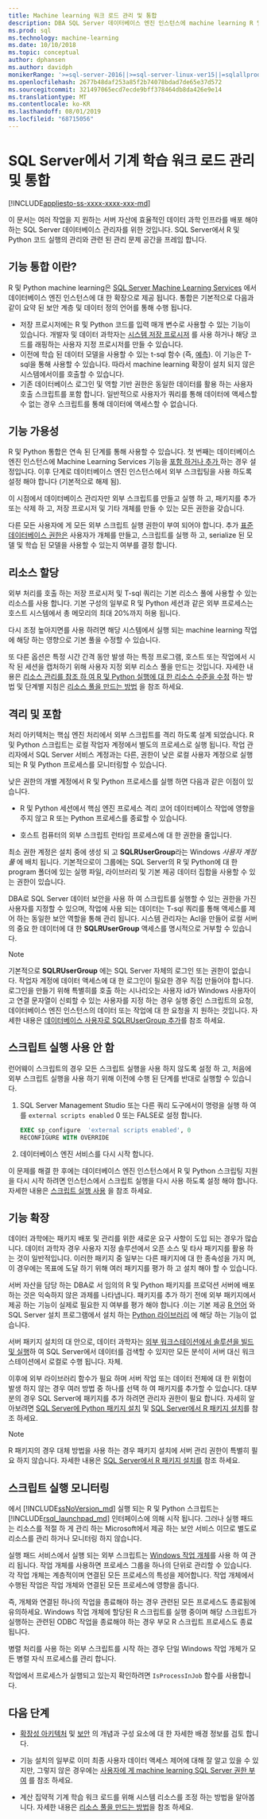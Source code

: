 ```yaml
---
title: Machine learning 워크 로드 관리 및 통합
description: DBA SQL Server 데이터베이스 엔진 인스턴스에 machine learning R 및 Python 하위 시스템을 배포 하기 위한 관리 작업을 검토 합니다.
ms.prod: sql
ms.technology: machine-learning
ms.date: 10/10/2018
ms.topic: conceptual
author: dphansen
ms.author: davidph
monikerRange: '>=sql-server-2016||>=sql-server-linux-ver15||=sqlallproducts-allversions'
ms.openlocfilehash: 2677b48daf253a85f2b74078bdad7de65e37d572
ms.sourcegitcommit: 321497065ecd7ecde9bff378464db8da426e9e14
ms.translationtype: MT
ms.contentlocale: ko-KR
ms.lasthandoff: 08/01/2019
ms.locfileid: "68715056"
---
```

# <a name="manage-and-integrate-machine-learning-workloads-on-sql-server"></a>SQL Server에서 기계 학습 워크 로드 관리 및 통합
[!INCLUDE[appliesto-ss-xxxx-xxxx-xxx-md](../../includes/appliesto-ss-xxxx-xxxx-xxx-md.md)]

이 문서는 여러 작업을 지 원하는 서버 자산에 효율적인 데이터 과학 인프라를 배포 해야 하는 SQL Server 데이터베이스 관리자를 위한 것입니다. SQL Server에서 R 및 Python 코드 실행의 관리와 관련 된 관리 문제 공간을 프레임 합니다. 

## <a name="what-is-feature-integration"></a>기능 통합 이란?

R 및 Python machine learning은 [SQL Server Machine Learning Services](../what-is-sql-server-machine-learning.md) 에서 데이터베이스 엔진 인스턴스에 대 한 확장으로 제공 됩니다. 통합은 기본적으로 다음과 같이 요약 된 보안 계층 및 데이터 정의 언어를 통해 수행 됩니다.

+ 저장 프로시저에는 R 및 Python 코드를 입력 매개 변수로 사용할 수 있는 기능이 있습니다. 개발자 및 데이터 과학자는 [시스템 저장 프로시저](https://docs.microsoft.com/sql/relational-databases/system-stored-procedures/sp-execute-external-script-transact-sql?view=sql-server-2017) 를 사용 하거나 해당 코드를 래핑하는 사용자 지정 프로시저를 만들 수 있습니다.
+ 이전에 학습 된 데이터 모델을 사용할 수 있는 t-sql 함수 (즉, [예측](https://docs.microsoft.com/sql/t-sql/queries/predict-transact-sql)). 이 기능은 T-sql을 통해 사용할 수 있습니다. 따라서 machine learning 확장이 설치 되지 않은 시스템에서이를 호출할 수 있습니다.
+ 기존 데이터베이스 로그인 및 역할 기반 권한은 동일한 데이터를 활용 하는 사용자 호출 스크립트를 포함 합니다. 일반적으로 사용자가 쿼리를 통해 데이터에 액세스할 수 없는 경우 스크립트를 통해 데이터에 액세스할 수 없습니다.

## <a name="feature-availability"></a>기능 가용성

R 및 Python 통합은 연속 된 단계를 통해 사용할 수 있습니다. 첫 번째는 데이터베이스 엔진 인스턴스에 Machine Learning Services 기능을 [포함 하거나 추가 ](../install/sql-machine-learning-services-windows-install.md) 하는 경우 설정입니다. 이후 단계로 데이터베이스 엔진 인스턴스에서 외부 스크립팅을 사용 하도록 설정 해야 합니다 (기본적으로 해제 됨).

이 시점에서 데이터베이스 관리자만 외부 스크립트를 만들고 실행 하 고, 패키지를 추가 또는 삭제 하 고, 저장 프로시저 및 기타 개체를 만들 수 있는 모든 권한을 갖습니다.

다른 모든 사용자에 게 모든 외부 스크립트 실행 권한이 부여 되어야 합니다. 추가 [표준 데이터베이스 권한은](../security/user-permission.md) 사용자가 개체를 만들고, 스크립트를 실행 하 고, serialize 된 모델 및 학습 된 모델을 사용할 수 있는지 여부를 결정 합니다. 

## <a name="resource-allocation"></a>리소스 할당

외부 처리를 호출 하는 저장 프로시저 및 T-sql 쿼리는 기본 리소스 풀에 사용할 수 있는 리소스를 사용 합니다. 기본 구성의 일부로 R 및 Python 세션과 같은 외부 프로세스는 호스트 시스템에서 총 메모리의 최대 20%까지 허용 됩니다. 

다시 조정 높아지면를 사용 하려면 해당 시스템에서 실행 되는 machine learning 작업에 해당 하는 영향으로 기본 풀을 수정할 수 있습니다.

또 다른 옵션은 특정 시간 간격 동안 발생 하는 특정 프로그램, 호스트 또는 작업에서 시작 된 세션을 캡처하기 위해 사용자 지정 외부 리소스 풀을 만드는 것입니다. 자세한 내용은 [리소스 관리를 참조 하 여 R 및 Python 실행에 대 한 리소스 수준을 수정](../administration/resource-governance.md) 하는 방법 및 단계별 지침은 [리소스 풀을 만드는 방법](../administration/how-to-create-a-resource-pool.md) 을 참조 하세요.

## <a name="isolation-and-containment"></a>격리 및 포함

처리 아키텍처는 핵심 엔진 처리에서 외부 스크립트를 격리 하도록 설계 되었습니다. R 및 Python 스크립트는 로컬 작업자 계정에서 별도의 프로세스로 실행 됩니다. 작업 관리자에서 SQL Server 서비스 계정과는 다른, 권한이 낮은 로컬 사용자 계정으로 실행 되는 R 및 Python 프로세스를 모니터링할 수 있습니다. 

낮은 권한의 개별 계정에서 R 및 Python 프로세스를 실행 하면 다음과 같은 이점이 있습니다.

+ R 및 Python 세션에서 핵심 엔진 프로세스 격리 코어 데이터베이스 작업에 영향을 주지 않고 R 또는 Python 프로세스를 종료할 수 있습니다. 

+ 호스트 컴퓨터의 외부 스크립트 런타임 프로세스에 대 한 권한을 줄입니다.

최소 권한 계정은 설치 중에 생성 되 고 **SQLRUserGroup**라는 Windows *사용자 계정 풀* 에 배치 됩니다. 기본적으로이 그룹에는 SQL Server의 R 및 Python에 대 한 program 폴더에 있는 실행 파일, 라이브러리 및 기본 제공 데이터 집합을 사용할 수 있는 권한이 있습니다. 

DBA로 SQL Server 데이터 보안을 사용 하 여 스크립트를 실행할 수 있는 권한을 가진 사용자를 지정할 수 있으며, 작업에 사용 되는 데이터는 T-sql 쿼리를 통해 액세스를 제어 하는 동일한 보안 역할을 통해 관리 됩니다. 시스템 관리자는 Acl을 만들어 로컬 서버의 중요 한 데이터에 대 한 **SQLRUserGroup** 액세스를 명시적으로 거부할 수 있습니다.

>[!NOTE]
> 기본적으로 **SQLRUserGroup** 에는 SQL Server 자체의 로그인 또는 권한이 없습니다. 작업자 계정에 데이터 액세스에 대 한 로그인이 필요한 경우 직접 만들어야 합니다. 로그인을 만들기 위해 특별히를 호출 하는 시나리오는 사용자 id가 Windows 사용자이 고 연결 문자열이 신뢰할 수 있는 사용자를 지정 하는 경우 실행 중인 스크립트의 요청, 데이터베이스 엔진 인스턴스의 데이터 또는 작업에 대 한 요청을 지 원하는 것입니다. 자세한 내용은 [데이터베이스 사용자로 SQLRUserGroup 추가](../../advanced-analytics/security/create-a-login-for-sqlrusergroup.md)를 참조 하세요.

## <a name="disable-script-execution"></a>스크립트 실행 사용 안 함

런어웨이 스크립트의 경우 모든 스크립트 실행을 사용 하지 않도록 설정 하 고, 처음에 외부 스크립트 실행을 사용 하기 위해 이전에 수행 된 단계를 반대로 실행할 수 있습니다.

1. SQL Server Management Studio 또는 다른 쿼리 도구에서이 명령을 실행 하 여를 `external scripts enabled` 0 또는 FALSE로 설정 합니다.

    ```sql
    EXEC sp_configure  'external scripts enabled', 0
    RECONFIGURE WITH OVERRIDE
    ```
2. 데이터베이스 엔진 서비스를 다시 시작 합니다.

이 문제를 해결 한 후에는 데이터베이스 엔진 인스턴스에서 R 및 Python 스크립팅 지원을 다시 시작 하려면 인스턴스에서 스크립트 실행을 다시 사용 하도록 설정 해야 합니다. 자세한 내용은 [스크립트 실행 사용](../install/sql-machine-learning-services-windows-install.md#enable-script-execution) 을 참조 하세요.

## <a name="extend-functionality"></a>기능 확장

데이터 과학에는 패키지 배포 및 관리를 위한 새로운 요구 사항이 도입 되는 경우가 많습니다. 데이터 과학자 경우 사용자 지정 솔루션에서 오픈 소스 및 타사 패키지를 활용 하는 것이 일반적입니다. 이러한 패키지 중 일부는 다른 패키지에 대 한 종속성을 가지 며,이 경우에는 목표에 도달 하기 위해 여러 패키지를 평가 하 고 설치 해야 할 수 있습니다.

서버 자산을 담당 하는 DBA로 서 임의의 R 및 Python 패키지를 프로덕션 서버에 배포 하는 것은 익숙하지 않은 과제를 나타냅니다. 패키지를 추가 하기 전에 외부 패키지에서 제공 하는 기능이 실제로 필요한 지 여부를 평가 해야 합니다 .이는 기본 제공 [R 언어](r-libraries-and-data-types.md) 와 SQL Server 설치 프로그램에서 설치 하는 [Python 라이브러리](../python/python-libraries-and-data-types.md) 에 해당 하는 기능이 없습니다. 

서버 패키지 설치의 대 안으로, 데이터 과학자는 [외부 워크스테이션에서 솔루션을 빌드 및 실행](../r/set-up-a-data-science-client.md)하 여 SQL Server에서 데이터를 검색할 수 있지만 모든 분석이 서버 대신 워크스테이션에서 로컬로 수행 됩니다. 자체. 

이후에 외부 라이브러리 함수가 필요 하며 서버 작업 또는 데이터 전체에 대 한 위험이 발생 하지 않는 경우 여러 방법 중 하나를 선택 하 여 패키지를 추가할 수 있습니다. 대부분의 경우 SQL Server에 패키지를 추가 하려면 관리자 권한이 필요 합니다. 자세히 알아보려면 [SQL Server에 Python 패키지 설치](../python/install-additional-python-packages-on-sql-server.md) 및 [SQL Server에서 R 패키지 설치](install-additional-r-packages-on-sql-server.md)를 참조 하세요.

> [!NOTE]
> R 패키지의 경우 대체 방법을 사용 하는 경우 패키지 설치에 서버 관리 권한이 특별히 필요 하지 않습니다. 자세한 내용은 [SQL Server에서 R 패키지 설치를](install-additional-r-packages-on-sql-server.md) 참조 하세요.

## <a name="monitoring-script-execution"></a>스크립트 실행 모니터링

에서 [!INCLUDE[ssNoVersion_md](../../includes/ssnoversion-md.md)] 실행 되는 R 및 Python 스크립트는 [!INCLUDE[rsql_launchpad_md](../../includes/rsql-launchpad-md.md)] 인터페이스에 의해 시작 됩니다. 그러나 실행 패드는 리소스를 적절 하 게 관리 하는 Microsoft에서 제공 하는 보안 서비스 이므로 별도로 리소스를 관리 하거나 모니터링 하지 않습니다.

실행 패드 서비스에서 실행 되는 외부 스크립트는 [Windows 작업 개체](/windows/desktop/ProcThread/job-objects)를 사용 하 여 관리 됩니다. 작업 개체를 사용하면 프로세스 그룹을 하나의 단위로 관리할 수 있습니다. 각 작업 개체는 계층적이며 연결된 모든 프로세스의 특성을 제어합니다. 작업 개체에서 수행된 작업은 작업 개체와 연결된 모든 프로세스에 영향을 줍니다.

즉, 개체와 연결된 하나의 작업을 종료해야 하는 경우 관련된 모든 프로세스도 종료됨에 유의하세요. Windows 작업 개체에 할당된 R 스크립트를 실행 중이며 해당 스크립트가 실행하는 관련된 ODBC 작업을 종료해야 하는 경우 부모 R 스크립트 프로세스도 종료됩니다.

병렬 처리를 사용 하는 외부 스크립트를 시작 하는 경우 단일 Windows 작업 개체가 모든 병렬 자식 프로세스를 관리 합니다.

작업에서 프로세스가 실행되고 있는지 확인하려면 `IsProcessInJob` 함수를 사용합니다.

## <a name="next-steps"></a>다음 단계

+ [확장성 아키텍처](../concepts/extensibility-framework.md) 및 [보안](../concepts/security.md) 의 개념과 구성 요소에 대 한 자세한 배경 정보를 검토 합니다.

+ 기능 설치의 일부로 이미 최종 사용자 데이터 액세스 제어에 대해 잘 알고 있을 수 있지만, 그렇지 않은 경우에는 [사용자에 게 machine learning SQL Server 권한 부여](../security/user-permission.md) 를 참조 하세요. 

+ 계산 집약적 기계 학습 워크 로드를 위해 시스템 리소스를 조정 하는 방법을 알아봅니다. 자세한 내용은 [리소스 풀을 만드는 방법](../administration/how-to-create-a-resource-pool.md)을 참조 하세요.

